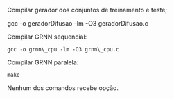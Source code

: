 Compilar gerador dos conjuntos de treinamento e teste;

gcc -o geradorDifusao -lm -O3 geradorDifusao.c

Compilar GRNN sequencial:

`gcc -o grnn\_cpu -lm -O3 grnn\_cpu.c`

Compilar GRNN paralela:

`make`


Nenhum dos comandos recebe opção.
